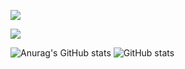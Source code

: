 ![](https://i.ibb.co/5WfTvGT/Purple-Modern-Digital-Marketing-Banner.jpg)


<picture bg_color='red'>
  <source
    srcset="https://github-readme-stats.vercel.app/api?username=Kader517777&show_icons=true&theme=dark"
    media="(prefers-color-scheme: dark)"
  />
  <source
    srcset="https://github-readme-stats.vercel.app/api?username=Kader517777&show_icons=true"
    media="(prefers-color-scheme: light), (prefers-color-scheme: no-preference)"
  />
  <img src="https://github-readme-stats.vercel.app/api?username=Kader517777&show_icons=true" />
</picture>

![Anurag's GitHub stats](https://github-readme-stats.vercel.app/api?username=Kader517777&show_icons=true)
![GitHub stats](https://github-readme-stats.vercel.app/api?username=Kader517777&show_icons=true)  


